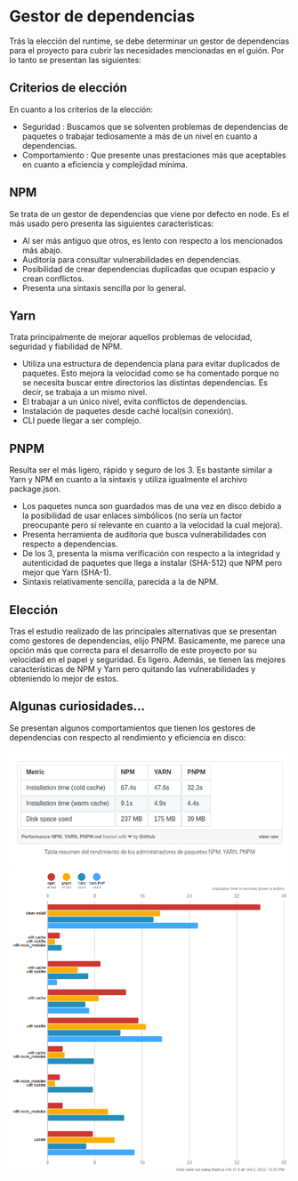 # Gestor de dependencias

Trás la elección del runtime, se debe determinar un gestor de dependencias para el proyecto para cubrir las necesidades mencionadas en el guión. Por lo tanto se presentan las siguientes:


## Criterios de elección

En cuanto a los criterios de la elección:

-   Seguridad : Buscamos que se solventen problemas de dependencias de paquetes o trabajar tediosamente a más de un nivel en cuanto a dependencias. 
-   Comportamiento : Que presente unas prestaciones más que aceptables en cuanto a eficiencia y complejidad mínima.

## NPM

Se trata de un gestor de dependencias que viene por defecto en node. Es el más usado pero presenta las siguientes características:

-   Al ser más antiguo que otros, es lento con respecto a los mencionados más abajo.
-   Auditoría para consultar vulnerabilidades en dependencias.
-   Posibilidad de crear dependencias duplicadas que ocupan espacio y crean conflictos.
-   Presenta una sintaxis sencilla por lo general.


## Yarn

Trata principalmente de mejorar aquellos problemas de velocidad, seguridad y fiabilidad de NPM. 

-   Utiliza una estructura de dependencia plana para evitar duplicados de paquetes. Esto mejora la velocidad como se ha comentado porque no se necesita buscar entre directorios las distintas dependencias. Es decir, se trabaja a un mismo nivel.
-   El trabajar a un único nivel, evita conflictos de dependencias.
-   Instalación de paquetes desde caché local(sin conexión).
-   CLI puede llegar a ser complejo.

## PNPM

Resulta ser el más ligero, rápido y seguro de los 3. Es bastante similar a Yarn y NPM en cuanto a la sintaxis y utiliza igualmente el archivo package.json.

-   Los paquetes nunca son guardados mas de una vez en disco debido a la posibilidad de usar enlaces simbólicos (no sería un factor preocupante pero si relevante en cuanto a la velocidad la cual mejora).
-   Presenta herramienta de auditoria que busca vulnerabilidades con respecto a dependencias.
-   De los 3, presenta la misma verificación con respecto a la integridad y autenticidad de paquetes que llega a instalar (SHA-512) que NPM pero mejor que Yarn (SHA-1).
-   Sintaxis relativamente sencilla, parecida a la de NPM.


## Elección

Tras el estudio realizado de las principales alternativas que se presentan como gestores de dependencias, elijo PNPM. Basicamente, me parece una opción más que correcta para el desarrollo de este proyecto por su velocidad en el papel y seguridad. Es ligero. Además, se tienen las mejores características de NPM y Yarn pero quitando las vulnerabilidades y obteniendo lo mejor de estos. 

## Algunas curiosidades...

Se presentan algunos comportamientos que tienen los gestores de dependencias con respecto al rendimiento y eficiencia en disco:

![](img/rendimientoGestoresDependencias.png)
![](img/rendimientoGestoresDependencias2.png)

